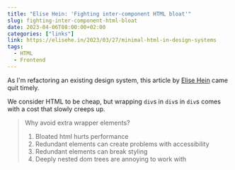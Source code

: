 ```yaml
---
title: "Elise Hein: 'Fighting inter-component HTML bloat'"
slug: fighting-inter-component-html-bloat
date: 2023-04-06T08:00:00+02:00
categories: ["links"]
link: https://elisehe.in/2023/03/27/minimal-html-in-design-systems
tags:
  - HTML
  - Frontend
---
```


As I'm refactoring an existing design system, this article by [Elise Hein](https://twitter.com/elisehein) came quit timely.

We consider HTML to be cheap, but wrapping `div`s in `div`s in `div`s comes with a cost that slowly creeps up.

> Why avoid extra wrapper elements?
>
> 1. Bloated html hurts performance
> 2. Redundant elements can create problems with accessibility
> 3. Redundant elements can break styling
> 4. Deeply nested dom trees are annoying to work with
